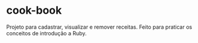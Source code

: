 # cook-book

<p>Projeto para cadastrar, visualizar e remover receitas. Feito para praticar os conceitos de introdução a Ruby.</p>
